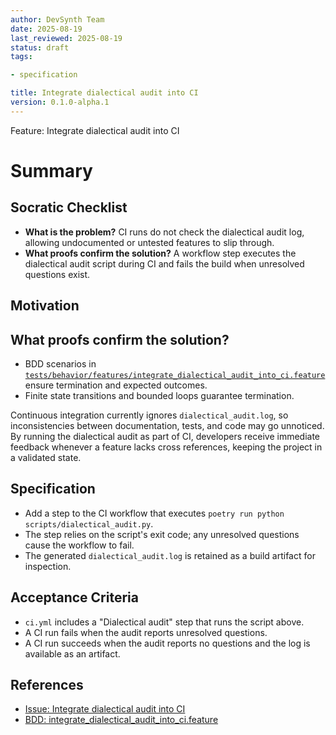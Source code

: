 ```yaml
---
author: DevSynth Team
date: 2025-08-19
last_reviewed: 2025-08-19
status: draft
tags:

- specification

title: Integrate dialectical audit into CI
version: 0.1.0-alpha.1
---
```


<!--
Required metadata fields:
- author: document author
- date: creation date
- last_reviewed: last review date
- status: draft | review | published
- tags: search keywords
- title: short descriptive name
- version: specification version
-->

Feature: Integrate dialectical audit into CI

# Summary

## Socratic Checklist
- **What is the problem?** CI runs do not check the dialectical audit log, allowing
  undocumented or untested features to slip through.
- **What proofs confirm the solution?** A workflow step executes the dialectical
  audit script during CI and fails the build when unresolved questions exist.

## Motivation

## What proofs confirm the solution?
- BDD scenarios in [`tests/behavior/features/integrate_dialectical_audit_into_ci.feature`](../../tests/behavior/features/integrate_dialectical_audit_into_ci.feature) ensure termination and expected outcomes.
- Finite state transitions and bounded loops guarantee termination.

Continuous integration currently ignores `dialectical_audit.log`, so
inconsistencies between documentation, tests, and code may go unnoticed. By
running the dialectical audit as part of CI, developers receive immediate
feedback whenever a feature lacks cross references, keeping the project in a
validated state.
## Specification
- Add a step to the CI workflow that executes `poetry run python
  scripts/dialectical_audit.py`.
- The step relies on the script's exit code; any unresolved questions cause the
  workflow to fail.
- The generated `dialectical_audit.log` is retained as a build artifact for
  inspection.
## Acceptance Criteria
- `ci.yml` includes a "Dialectical audit" step that runs the script above.
- A CI run fails when the audit reports unresolved questions.
- A CI run succeeds when the audit reports no questions and the log is
  available as an artifact.
## References

 - [Issue: Integrate dialectical audit into CI](../../issues/archived/Integrate-dialectical-audit-into-CI.md)
- [BDD: integrate_dialectical_audit_into_ci.feature](../../tests/behavior/features/integrate_dialectical_audit_into_ci.feature)
